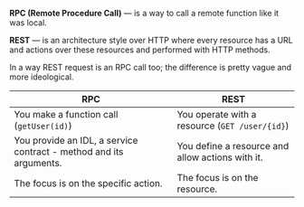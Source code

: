 **RPC (Remote Procedure Call)** — is a way to call a remote function like it was local.

**REST** — is an architecture style over HTTP where every resource has a URL and actions over these resources and performed with HTTP methods.

In a way REST request is an RPC call too; the difference is pretty vague and more ideological.

| RPC                                                                | REST                                             |
| ------------------------------------------------------------------ | ------------------------------------------------ |
| You make a function call (`getUser(id)`)                           | You operate with a resource (`GET /user/{id}`)   |
| You provide an IDL, a service contract - method and its arguments. | You define a resource and allow actions with it. |
| The focus is on the specific action.                               | The focus is on the resource.                    |
